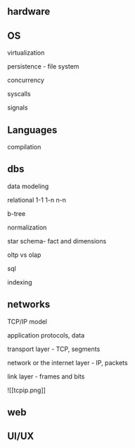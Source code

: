 

## hardware

## OS 

virtualization 

persistence - file system 

concurrency 

syscalls 

signals 

## Languages 

compilation 

## dbs 

data modeling 

relational 
1-1 
1-n 
n-n 

b-tree 

normalization 

star schema- fact and dimensions 

oltp vs olap 

sql 

indexing 
## networks


TCP/IP model 

application protocols, data 

transport layer - TCP, segments

network or the internet layer - IP, packets

link layer - frames and bits

![[tcpip.png]]
## web 

## UI/UX 


